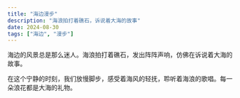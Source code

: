 ```yaml
---
title: "海边漫步"
description: "海浪拍打着礁石，诉说着大海的故事"
date: 2024-08-30
tags: ["海边", "漫步"]
---
```


海边的风景总是那么迷人。海浪拍打着礁石，发出阵阵声响，仿佛在诉说着大海的故事。

在这个宁静的时刻，我们放慢脚步，感受着海风的轻抚，聆听着海浪的歌唱。每一朵浪花都是大海的礼物。
